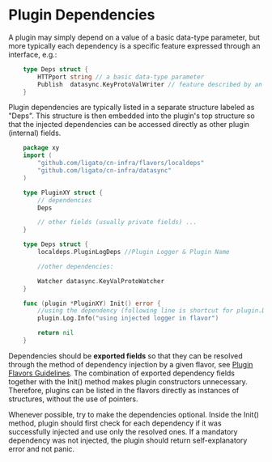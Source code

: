# Plugin Dependencies

A plugin may simply depend on a value of a basic data-type parameter, but more typically each dependency is a specific
feature expressed through an interface, e.g.:

```go
	type Deps struct {
	    HTTPport string // a basic data-type parameter
	    Publish  datasync.KeyProtoValWriter // feature described by an interface
	}
```

Plugin dependencies are typically listed in a separate structure labeled as "Deps". This structure is then embedded
into the plugin's top structure so that the injected dependencies can be accessed directly as other plugin (internal) fields.
```go
	package xy
	import (
	    "github.com/ligato/cn-infra/flavors/localdeps"
	    "github.com/ligato/cn-infra/datasync"
	)

	type PluginXY struct {
	    // dependencies
	    Deps

		// other fields (usually private fields) ...
	}

	type Deps struct {
	    localdeps.PluginLogDeps //Plugin Logger & Plugin Name

	    //other dependencies:

	    Watcher datasync.KeyValProtoWatcher
	}

    func (plugin *PluginXY) Init() error {
        //using the dependency (following line is shortcut for plugin.Dep.PluginLogDeps.Log)
        plugin.Log.Info("using injected logger in flavor")

        return nil
    }

```

Dependencies should be **exported fields** so that they can be resolved through the method of dependency injection
by a given flavor, see [Plugin Flavors Guidelines](PLUGIN_FLAVORS.md).
The combination of exported dependency fields together with the Init() method makes plugin constructors unnecessary.
Therefore, plugins can be listed in the flavors directly as instances of structures, without the use of pointers.

Whenever possible, try to make the dependencies optional.
Inside the Init() method, plugin should first check for each dependency if it was successfully injected and use only
the resolved ones. If a mandatory dependency was not injected, the plugin should return self-explanatory error and not panic.
